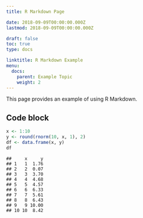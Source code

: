 ```yaml
---
title: R Markdown Page

date: 2018-09-09T00:00:00.000Z
lastmod: 2018-09-09T00:00:00.000Z

draft: false
toc: true
type: docs

linktitle: R Markdown Example
menu:
  docs:
    parent: Example Topic
    weight: 2
---
```


This page provides an example of using R Markdown.

## Code block


```r
x <- 1:10
y <- round(rnorm(10, x, 1), 2)
df <- data.frame(x, y)
df
```

```
##     x     y
## 1   1  1.76
## 2   2  0.07
## 3   3  3.70
## 4   4  4.68
## 5   5  4.57
## 6   6  6.33
## 7   7  5.61
## 8   8  6.43
## 9   9 10.00
## 10 10  8.42
```

